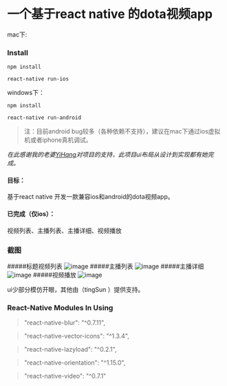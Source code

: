 # 一个基于react native 的dota视频app

mac下:

### Install


```
npm install

react-native run-ios

```

windows下：

```
npm install

react-native run-android

```
> 注：目前android bug较多（各种依赖不支持），建议在mac下通过ios虚拟机或者iphone真机调试。


_在此感谢我的老婆[YiHang](http://git.oschina.net/tingX)对项目的支持，此项目ui布局从设计到实现都有她完成。_

#### 目标：

基于react native 开发一款兼容ios和android的dota视频app。

#### 已完成（仅ios）：
视频列表、主播列表、主播详细、视频播放

### 截图

#####标题视频列表
![image](http://wx.wefi.com.cn/images/d1.jpg)
#####主播列表
![image](http://wx.wefi.com.cn/images/d2.jpg)
#####主播详细
![image](http://wx.wefi.com.cn/images/d3.jpg)
#####视频播放
![image](http://wx.wefi.com.cn/images/d4.jpg)


ui少部分模仿开眼，其他由（tingSun ）提供支持。

### React-Native Modules In Using
>  "react-native-blur": "^0.7.11",

>  "react-native-vector-icons": "^1.3.4",

>  "react-native-lazyload": "^0.2.1",

>  "react-native-orientation": "^1.15.0",

>  "react-native-video": "^0.7.1"